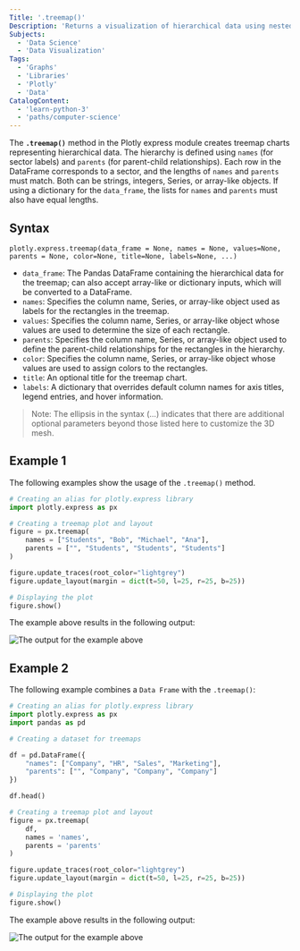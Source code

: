 ```yaml
---
Title: '.treemap()'
Description: 'Returns a visualization of hierarchical data using nested rectangles.'
Subjects:
  - 'Data Science'
  - 'Data Visualization'
Tags:
  - 'Graphs'
  - 'Libraries'
  - 'Plotly'
  - 'Data'
CatalogContent:
  - 'learn-python-3'
  - 'paths/computer-science'
---
```


The **`.treemap()`** method in the Plotly express module creates treemap charts representing hierarchical data. The hierarchy is defined using `names` (for sector labels) and `parents` (for parent-child relationships). Each row in the DataFrame corresponds to a sector, and the lengths of `names` and `parents` must match. Both can be strings, integers, Series, or array-like objects. If using a dictionary for the `data_frame`, the lists for `names` and `parents` must also have equal lengths.

## Syntax

```pseudo
plotly.express.treemap(data_frame = None, names = None, values=None, parents = None, color=None, title=None, labels=None, ...)
```

- `data_frame`: The Pandas DataFrame containing the hierarchical data for the treemap; can also accept array-like or dictionary inputs, which will be converted to a DataFrame.
- `names`: Specifies the column name, Series, or array-like object used as labels for the rectangles in the treemap.
- `values`: Specifies the column name, Series, or array-like object whose values are used to determine the size of each rectangle.
- `parents`: Specifies the column name, Series, or array-like object used to define the parent-child relationships for the rectangles in the hierarchy.
- `color`: Specifies the column name, Series, or array-like object whose values are used to assign colors to the rectangles.
- `title`: An optional title for the treemap chart.
- `labels`: A dictionary that overrides default column names for axis titles, legend entries, and hover information.

> Note: The ellipsis in the syntax (...) indicates that there are additional optional parameters beyond those listed here to customize the 3D mesh.

## Example 1

The following examples show the usage of the `.treemap()` method.

```py
# Creating an alias for plotly.express library
import plotly.express as px

# Creating a treemap plot and layout
figure = px.treemap(
    names = ["Students", "Bob", "Michael", "Ana"],
    parents = ["", "Students", "Students", "Students"]
)

figure.update_traces(root_color="lightgrey")
figure.update_layout(margin = dict(t=50, l=25, r=25, b=25))

# Displaying the plot
figure.show()
```

The example above results in the following output:

![The output for the example above](http://127.0.0.1:60957/)

## Example 2

The following example combines a `Data Frame` with the `.treemap()`:

```py
# Creating an alias for plotly.express library
import plotly.express as px
import pandas as pd

# Creating a dataset for treemaps

df = pd.DataFrame({
    "names": ["Company", "HR", "Sales", "Marketing"],
    "parents": ["", "Company", "Company", "Company"]
})

df.head()

# Creating a treemap plot and layout
figure = px.treemap(
    df,
    names = 'names',
    parents = 'parents'
)

figure.update_traces(root_color="lightgrey")
figure.update_layout(margin = dict(t=50, l=25, r=25, b=25))

# Displaying the plot
figure.show()
```

The example above results in the following output:

![The output for the example above](http://127.0.0.1:60988/)

